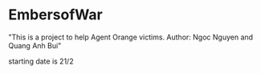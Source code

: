 # EmbersofWar
"This is a project to help Agent Orange victims. Author: Ngoc Nguyen and Quang Anh Bui"

starting date is 21/2
